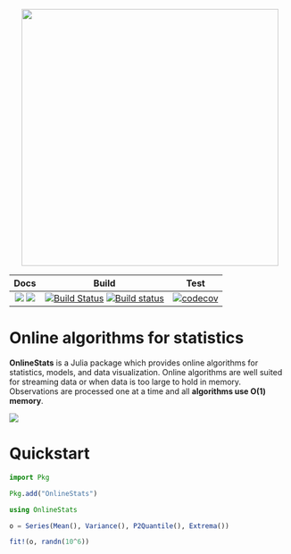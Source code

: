 <p align="center">
  <img width="460" src="https://user-images.githubusercontent.com/8075494/57313750-3d890d80-70be-11e9-99c9-b3fe0de6ea81.png">
</p>

<p align="center">

| Docs | Build | Test |
|:----:|:-----:|:----:|
| [![](https://img.shields.io/badge/docs-stable-blue.svg)](https://joshday.github.io/OnlineStats.jl/stable) [![](https://img.shields.io/badge/docs-latest-blue.svg)](https://joshday.github.io/OnlineStats.jl/latest) | [![Build Status](https://travis-ci.org/joshday/OnlineStats.jl.svg)](https://travis-ci.org/joshday/OnlineStats.jl) [![Build status](https://ci.appveyor.com/api/projects/status/x2t1ey2sgbmow1a4/branch/master?svg=true)](https://ci.appveyor.com/project/joshday/onlinestats-jl/branch/master) | [![codecov](https://codecov.io/gh/joshday/OnlineStats.jl/branch/master/graph/badge.svg)](https://codecov.io/gh/joshday/OnlineStats.jl) |

</p>

# Online algorithms for statistics

**OnlineStats** is a Julia package which provides online algorithms for statistics, models, and data visualization.  Online algorithms are well suited for streaming data or when data is too large to hold in memory.  Observations are processed one at a time and all **algorithms use O(1) memory**.

![](https://user-images.githubusercontent.com/8075494/46229806-d55a9800-c334-11e8-8616-e4e27e58d66d.gif)



# Quickstart

```julia
import Pkg

Pkg.add("OnlineStats")

using OnlineStats

o = Series(Mean(), Variance(), P2Quantile(), Extrema())

fit!(o, randn(10^6))
```
